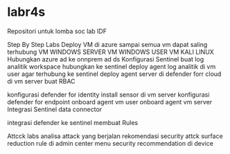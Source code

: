 # labr4s
Repositori untuk lomba soc lab IDF

Step By Step Labs
Deploy VM di azure sampai semua vm dapat saling terhubung
VM WINDOWS SERVER
VM WINDOWS USER
VM KALI LINUX
Hubungkan azure ad ke onnprem ad ds
Konfigurasi Sentinel 
buat log analitik workspace
hubungkan ke sentinel
deploy agent log analitik di vm user agar terhubung ke sentinel
deploy agent server di defender forr cloud di vm server
buat RBAC


konfigurasi defender for identity 
install sensor di vm server
konfigurasi defender for endpoint
onboard agent vm user
onboard agent vm server
Integrasi Sentinel
data connector


integrasi defender ke sentinel
membuat Rules


Attcck labs
analisa attack yang berjalan
rekomendasi security
attck surface reduction rule di admin center
menu security recommendation di device

